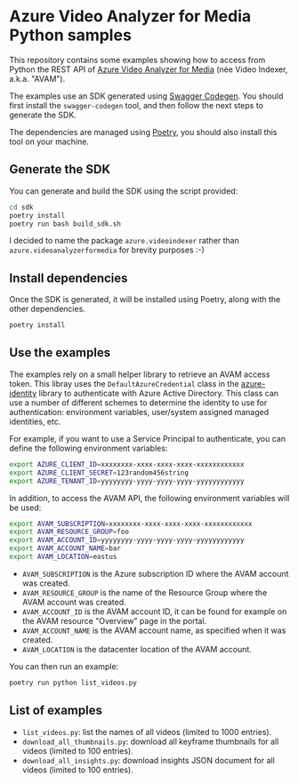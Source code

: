 # Azure Video Analyzer for Media Python samples

This repository contains some examples showing how to access from Python the REST API of [Azure Video Analyzer for Media](https://docs.microsoft.com/en-us/azure/azure-video-analyzer/video-analyzer-for-media-docs/) (née Video Indexer, a.k.a. "AVAM").

The examples use an SDK generated using [Swagger Codegen](https://github.com/swagger-api/swagger-codegen). You should first install the `swagger-codegen` tool, and then follow the next steps to generate the SDK.

The dependencies are managed using [Poetry](https://python-poetry.org/), you should also install this tool on your machine.

## Generate the SDK

You can generate and build the SDK using the script provided:

```sh
cd sdk
poetry install
poetry run bash build_sdk.sh
```

I decided to name the package `azure.videoindexer` rather than `azure.videoanalyzerformedia` for brevity purposes :-)

## Install dependencies

Once the SDK is generated, it will be installed using Poetry, along with the other dependencies.

```sh
poetry install
```

## Use the examples

The examples rely on a small helper library to retrieve an AVAM access token. This libray uses the `DefaultAzureCredential` class in the [azure-identity](https://docs.microsoft.com/en-us/python/api/overview/azure/identity-readme?view=azure-python) library to authenticate with Azure Active Directory. This class can use a number of different schemes to determine the identity to use for authentication: environment variables, user/system assigned managed identities, etc.

For example, if you want to use a Service Principal to authenticate, you can define the following environment variables:

```sh
export AZURE_CLIENT_ID=xxxxxxxx-xxxx-xxxx-xxxx-xxxxxxxxxxxx
export AZURE_CLIENT_SECRET=123random456string
export AZURE_TENANT_ID=yyyyyyyy-yyyy-yyyy-yyyy-yyyyyyyyyyyy
```

In addition, to access the AVAM API, the following environment variables will be used:

```sh
export AVAM_SUBSCRIPTION=xxxxxxxx-xxxx-xxxx-xxxx-xxxxxxxxxxxx
export AVAM_RESOURCE_GROUP=foo
export AVAM_ACCOUNT_ID=yyyyyyyy-yyyy-yyyy-yyyy-yyyyyyyyyyyy
export AVAM_ACCOUNT_NAME=bar
export AVAM_LOCATION=eastus
```

- `AVAM_SUBSCRIPTION` is the Azure subscription ID where the AVAM account was created.
- `AVAM_RESOURCE_GROUP` is the name of the Resource Group where the AVAM account was created.
- `AVAM_ACCOUNT_ID` is the AVAM account ID, it can be found for example on the AVAM resource "Overview" page in the portal.
- `AVAM_ACCOUNT_NAME` is the AVAM account name, as specified when it was created.
- `AVAM_LOCATION` is the datacenter location of the AVAM account.

You can then run an example:

```sh
poetry run python list_videos.py
```

## List of examples

- `list_videos.py`: list the names of all videos (limited to 1000 entries).
- `download_all_thumbnails.py`: download all keyframe thumbnails for all videos (limited to 100 entries).
- `download_all_insights.py`: download insights JSON document for all videos (limited to 100 entries).
